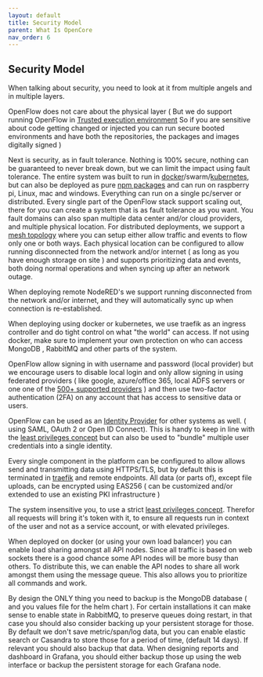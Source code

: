 ```yaml
---
layout: default
title: Security Model
parent: What Is OpenCore
nav_order: 6
---
```

## Security Model

When talking about security, you need to look at it from multiple angels and in multiple layers.

OpenFlow does not care about the physical layer ( But we do support running OpenFlow in [Trusted execution environment](https://en.wikipedia.org/wiki/Trusted_execution_environment) So if you are sensitive about code getting changed or injected you can run secure booted environments and have both the repositories, the packages and images digitally signed )

Next is security, as in fault tolerance. Nothing is 100% secure, nothing can be guaranteed to never break down, but we can limit the impact using fault tolerance. The entire system was built to run in [docker](https://openflow.openiap.io/dockercompose)/swarm/[kubernetes](https://github.com/open-rpa/helm-charts/), but can also be deployed as pure [npm packages](https://openflow.openiap.io/npmopenflow) and can run on raspberry pi, Linux, mac and windows. Everything can run on a single pc/server or distributed. Every single part of the OpenFlow stack support scaling out, there for you can create a system that is as fault tolerance as you want. You fault domains can also span multiple data center and/or cloud providers, and multiple physical location. For distributed deployments, we support a [mesh topology](https://www.google.com/search?q=mesh+topology) where you can setup either allow traffic and events to flow only one or both ways. Each physical location can  be configured to allow running disconnected from the network and/or internet ( as long as you have enough storage on site ) and supports prioritizing data and events, both doing normal operations and when syncing up after an network outage.

When deploying remote NodeRED's we support running disconnected from the network and/or internet, and they will automatically sync up when connection is re-established.

When deploying using docker or kubernetes, we use traefik as an ingress controller and do tight control on what "the world" can access. If not using docker, make sure to implement your own protection on who can access MongoDB , RabbitMQ and other parts of the system.

OpenFlow allow signing in with username and password (local provider) but we encourage users to disable local login and only allow signing in using federated providers ( like google, azure/office 365, local ADFS servers or one one of the [500+ supported providers](http://www.passportjs.org/packages/) ) and then use two-factor authentication (2FA) on any account that has access to sensitive data or users.

OpenFlow can be used as an [Identity Provider](https://en.wikipedia.org/wiki/Identity_provider) for other systems as well. ( using SAML, OAuth 2  or Open ID Connect). This is handy to keep in line with the [least privileges concept](https://en.wikipedia.org/wiki/Principle_of_least_privilege) but can also be used to "bundle" multiple user credentials into a single identity.

Every single component in the platform can be configured to allow allows send and transmitting data using HTTPS/TLS, but by default this is terminated in [traefik](https://traefik.io/blog/traefik-2-tls-101-23b4fbee81f1/) and remote endpoints. All data (or parts of), except file uploads, can be encrypted using EAS256 ( can be customized and/or extended to use an existing PKI infrastructure )

The system insensitive you, to use a strict [least privileges concept](https://en.wikipedia.org/wiki/Principle_of_least_privilege). Therefor all requests will bring it's token with it, to ensure all requests run in context of the user and not as a service account, or with elevated privileges.

When deployed on docker (or using your own load balancer) you can enable load sharing amongst all API nodes. Since all traffic is based on web sockets there is a good chance some API nodes will be more busy than others. To distribute this, we can enable the API nodes to share all work amongst them using the message queue. This also allows you to prioritize all commands and work.

By design the ONLY thing you need to backup is the MongoDB database ( and you values file for the helm chart ). For certain installations it can make sense to enable state in RabbitMQ, to preserve queues doing restart, in that case you should also consider backing up your persistent storage for those. By default we don't save metric/span/log data, but you can enable elastic search or Casandra to store those for a period of time, (default 14 days). If relevant you should also backup that data. When designing reports and dashboard in Grafana, you should either backup those up using the web interface or backup the persistent storage for each Grafana node.